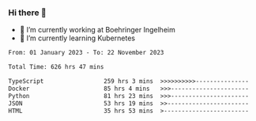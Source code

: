 ### Hi there 👋
- 🔭 I’m currently working at Boehringer Ingelheim
- 🌱 I’m currently learning Kubernetes

 
<!--START_SECTION:waka-->

```txt
From: 01 January 2023 - To: 22 November 2023

Total Time: 626 hrs 47 mins

TypeScript                 259 hrs 3 mins  >>>>>>>>>>---------------   41.33 %
Docker                     85 hrs 4 mins   >>>----------------------   13.57 %
Python                     81 hrs 23 mins  >>>----------------------   12.99 %
JSON                       53 hrs 19 mins  >>-----------------------   08.51 %
HTML                       35 hrs 53 mins  >------------------------   05.73 %
```

<!--END_SECTION:waka-->

 

